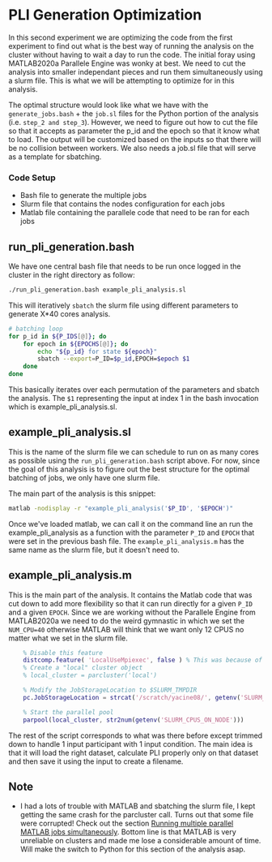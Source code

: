 # PLI Generation Optimization
In this second experiment we are optimizing the code from the first experiment to find out what is the best way of running the analysis on the cluster without having to wait a day to run the code. The initial foray using MATLAB2020a Parallele Engine was wonky at best. We need to cut the analysis into smaller independant pieces and run them simultaneously using a slurm file. This is what we will be attempting to optimize for in this analysis.

The optimal structure would look like what we have with the `generate_jobs.bash` + the `job.sl` files for the Python portion of the analysis (i.e. `step_2 and step_3`). However, we need to figure out how to cut the file so that it accepts as parameter the p_id and the epoch so that it know what to load. The output will be customized based on the inputs so that there will be no collision between workers. We also needs a job.sl file that will serve as a template for sbatching.

### Code Setup
- Bash file to generate the multiple jobs
- Slurm file that contains the nodes configuration for each jobs
- Matlab file containing the parallele code that need to be ran for each jobs

## run_pli_generation.bash
We have one central bash file that needs to be run once logged in the cluster in the right directory as follow:
```bash
./run_pli_generation.bash example_pli_analysis.sl
```

This will iteratively `sbatch` the slurm file using different parameters to generate X*40 cores analysis.
```bash
# batching loop
for p_id in ${P_IDS[@]}; do
    for epoch in ${EPOCHS[@]}; do
        echo "${p_id} for state ${epoch}"
        sbatch --export=P_ID=$p_id,EPOCH=$epoch $1
    done
done
```
This basically iterates over each permutation of the parameters and sbatch the analysis. The `$1` representing the input at index 1 in the bash invocation which is example_pli_analysis.sl.


## example_pli_analysis.sl
This is the name of the slurm file we can schedule to run on as many cores as possible using the `run_pli_generation.bash` script above.
For now, since the goal of this analysis is to figure out the best structure for the optimal batching of jobs, we only have one slurm file. 

The main part of the analysis is this snippet:
```bash
matlab -nodisplay -r "example_pli_analysis('$P_ID', '$EPOCH')"
```
Once we've loaded matlab, we can call it on the command line an run the example_pli_analysis as a function with the parameter `P_ID` and `EPOCH` that were set in the previous bash file. The `example_pli_analysis.m` has the same name as the slurm file, but it doesn't need to.

## example_pli_analysis.m
This is the main part of the analysis. It contains the Matlab code that was cut down to add more flexibility so that it can run directly for a given `P_ID` and a given `EPOCH`. Since we are working without the Parallele Engine from MATLAB2020a we need to do the weird gymnastic in which we set the `NUM_CPU=40` otherwise MATLAB will think that we want only 12 CPUS no matter what we set in the slurm file.

```matlab
    % Disable this feature
    distcomp.feature( 'LocalUseMpiexec', false ) % This was because of some bug happening in the cluster
    % Create a "local" cluster object
    % local_cluster = parcluster('local')

    % Modify the JobStorageLocation to $SLURM_TMPDIR
    pc.JobStorageLocation = strcat('/scratch/yacine08/', getenv('SLURM_JOB_ID'))

    % Start the parallel pool
    parpool(local_cluster, str2num(getenv('SLURM_CPUS_ON_NODE')))
```

The rest of the script corresponds to what was there before except trimmed down to handle 1 input participant with 1 input condition. The main idea is that it will load the right dataset, calculate PLI properly only on that dataset and then save it using the input to create a filename.

## Note
- I had a lots of trouble with MATLAB and sbatching the slurm file, I kept getting the same crash for the parcluster call. Turns out that some file were corrupted! Check out the section [Running multiple parallel MATLAB jobs simultaneously](https://docs.computecanada.ca/wiki/MATLAB). Bottom line is that MATLAB is very unreliable on clusters and made me lose a considerable amount of time. Will make the switch to Python for this section of the analysis asap.